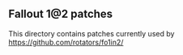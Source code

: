 ## Fallout 1@2 patches

This directory contains patches currently used by https://github.com/rotators/fo1in2/
